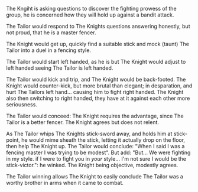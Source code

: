 

The Kngiht is asking questions to discover the fighting prowess of the group, he is concerned how they will hold up against a bandit attack.

The Tailor would respond to The Knights questions answering honestly, but not proud, that he is a master fencer.

The Knight would get up, quickly find a suitable stick and mock (taunt) The Tailor into a duel in a fencing style.

The Tailor would start left handed, as he is but The Knight would adjust to left handed seeing The Tailor is left handed.

The Tailor would kick and trip, and The Knight would be back-footed. The Knight would counter-kick, but more brutal than elegant; in desparation, and hurt The Tailors left hand... causing him to fight right handed. The Knight also then switching to right handed, they have at it against each other more seriousness.

The Tailor would conceed: The Knight requires the advantage, since The Tailor is a better fencer. The Knight agrees but does not relent.

As The Tailor whips The Knights stick-sword away, and holds him at stick-point, he would mime sheath the stick, letting it actually drop on the floor, then help The Knight up. The Tailor would conclude: "When I said I was a fencing master I was trying to be modest". But add: "But... We were fighting in my style. if I were to fight you in *your* style... I'm not sure I would be the stick-victor.": he winked. The Knight being objective, modestly agrees.

The Tailor winning allows The Knight to easily conclude The Tailor was a worthy brother in arms when it came to combat.

